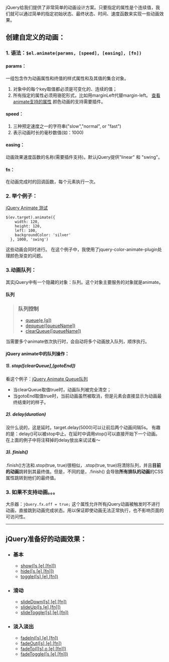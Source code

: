 jQuery给我们提供了非常简单的动画设计方案。只要指定的属性是个连续值，我们就可以通过简单的指定初始状态、最终状态、时间、速度函数来实现一些动画效果。
## 创建自定义的动画：
### 1. 语法：`$el.animate(params, [speed], [easing], [fn])`
#### params：
一组包含作为动画属性和终值的样式属性和及其值的集合对象。
1. 对象中的每个key取值都必须是可变化的、连续的值；
2. 所有指定的属性必须用骆驼形式，比如用marginLeft代替margin-left。
[查看animate支持的属性](http://www.w3school.com.cn/jquery/effect_animate.asp)
颜色动画的支持需要插件。
#### speed：
1. 三种预定速度之一的字符串("slow","normal", or "fast")
2. 表示动画时长的毫秒数值(如：1000)
#### easing：
动画效果速度函数的名称(需要插件支持)。默认jQuery提供"linear" 和 "swing"。
#### fn：
在动画完成时的回调函数，每个元素执行一次。

### 2. 举个例子：
[jQuery Animate 测试](http://js.jirengu.com/lazeg/edit?html,css,js,output)
```
$(ev.target).animate({
    width: 120,
    height: 120,
    left: 100,
    backgroundColor: 'silver'
  }, 1000, 'swing')
```
这些动画会同时进行。
在这个例子中，我使用了jquery-color-animate-plugin处理颜色渐变的问题。

### 3.动画队列：
其实jQuery中有一个隐藏的对象：队列。这个对象主要服务的对象就是animate。
#### 队列
> ### 队列控制
> *   [queue(e,[q])](http://jquery.cuishifeng.cn/queue.html "queue(element,[queueName])")
> *   [dequeue([queueName])](http://jquery.cuishifeng.cn/dequeue.html "dequeue([queueName])")
> *   [clearQueue([queueName])](http://jquery.cuishifeng.cn/clearQueue.html "clearQueue([queueName])")

当需要多个animate依次执行时，会自动将多个动画放入队列，顺序执行。

#### jQuery animate中的队列操作：
##### 1). stop([clearQueue],[gotoEnd])
看这个例子：[jQuery Animate Queue队列](http://js.jirengu.com/suyar/edit?html,css,js,output)
* 当clearQueue取值true时，动画队列被完全清空；
* 当gotoEnd取值true时，当前动画虽然被取消，但是元素会直接显示为动画最终结束时的样子。

##### 2). delay(duration)
没什么说的，这是延时。target.delay(5000)可以让前后两个动画间隔5s。
有趣的是：delay()可以被stop中止。在延时中调用stop()可以直接开始下一个动画。在上面的例子中将注释掉的delay放出来试试看～

##### 3). finish()
.finish()方法和.stop(true, true)很相似，.stop(true, true)将清除队列，并且**目前的动画**跳转到其最终值。但是，不同的是，.finish() 会导致**所有排队的动画**的CSS属性跳转到他们的最终值。

### 3. 如果不支持动画。。。
大杀器：`jQuery.fx.off = true;`
这个属性允许所有jQuery动画被触发时不进行动画，直接跳到动画完成状态。用以保证即使动画无法正常执行，也不影响页面的可访问性。

***
## jQuery准备好的动画效果：
*   ### 基本
    *   [show([s,[e],[fn]])](http://jquery.cuishifeng.cn/show.html "show([speed,[easing],[fn]])")
    *   [hide([s,[e],[fn]])](http://jquery.cuishifeng.cn/hide.html "hide([speed,[easing],[fn]])")
    *   [toggle([s],[e],[fn])](http://jquery.cuishifeng.cn/toggle.html "toggle([speed],[easing],[fn])")
*   ### 滑动
    *   [slideDown([s],[e],[fn])](http://jquery.cuishifeng.cn/slideDown.html "slideDown([speed],[easing],[fn])")
    *   [slideUp([s,[e],[fn]])](http://jquery.cuishifeng.cn/slideUp.html "slideUp([speed,[easing],[fn]])")
    *   [slideToggle([s],[e],[fn])](http://jquery.cuishifeng.cn/slideToggle.html "slideToggle([speed],[easing],[fn])")
*   ### 淡入淡出
    *   [fadeIn([s],[e],[fn])](http://jquery.cuishifeng.cn/fadeIn.html "fadeIn([speed],[easing],[fn])")
    *   [fadeOut([s],[e],[fn])](http://jquery.cuishifeng.cn/fadeOut.html "fadeOut([speed],[easing],[fn])")
    *   [fadeTo([[s],o,[e],[fn]])](http://jquery.cuishifeng.cn/fadeTo.html "fadeTo([[speed],opacity,[easing],[fn]])")
    *   [fadeToggle([s,[e],[fn]])](http://jquery.cuishifeng.cn/fadeToggle.html "fadeToggle([speed,[easing],[fn]])")
